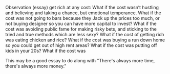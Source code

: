 Observation (essay) get rich at any cost:
What if the cost wasn’t hustling and believing and taking a chance, but emotional temperance. What if the cost was not going to bars because they Jack up the prices too much, or not buying designer so you can have more capital to invest? What if the cost was avoiding public fame for making risky bets, and sticking to the tried and true methods which are less sexy? What if the cost of getting rich was eating chicken and rice? What if the cost was buying a run down home so you could get out of high rent areas? What if the cost was putting off kids in your 20s? What if the cost was 


This may be a good essay to do along with "There's always more time, there's always more money."